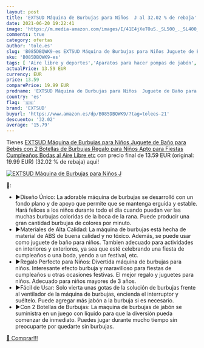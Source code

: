 ```yaml
---
layout: post
title: 'EXTSUD Máquina de Burbujas para Niños  J al 32.02 % de rebaja'
date: 2021-06-20 19:22:41
image: 'https://m.media-amazon.com/images/I/41E4jXeTOuS._SL500_._SL400_.jpg'
comments: true
category: ofertas
author: 'tole.es'
slug: 'B085DBQWK9-es EXTSUD Máquina de Burbujas para Niños Juguete de Baño para...'
sku: 'B085DBQWK9-es'
tags: [ 'Aire libre y deportes','Aparatos para hacer pompas de jabón','Juguetes','Juguetes y juegos','Productos para soplar pompas de jabón','bebés','extsud', ]
actualPrice: 13.59 EUR
currency: EUR
price: 13.59
comparePrice: 19.99 EUR
prodname: 'EXTSUD Máquina de Burbujas para Niños  Juguete de Baño para Bebés  con 2 Botellas de Burbujas  Regalo para Niños  Apto para Fiestas  Cumpleaños  Bodas al Aire Libre etc'
country: 'es'
flag: '🇪🇸'
brand: 'EXTSUD'
buyurl: 'https://www.amazon.es/dp/B085DBQWK9/?tag=tolees-21'
descuento: '32.02'
average: '15.79'
---
```


Tienes [EXTSUD Máquina de Burbujas para Niños  Juguete de Baño para Bebés  con 2 Botellas de Burbujas  Regalo para Niños  Apto para Fiestas  Cumpleaños  Bodas al Aire Libre etc](https://www.amazon.es/dp/B085DBQWK9/?tag=tolees-21) con precio final de  13.59 EUR (original: 19.99 EUR) (32.02 %  de rebaja) aqui!

[![EXTSUD Máquina de Burbujas para Niños  J](https://m.media-amazon.com/images/I/41E4jXeTOuS._SL500_._SL400_.jpg)](https://www.amazon.es/dp/B085DBQWK9/?tag=tolees-21)

🔎:

- ▶Diseño Único: La adorable máquina de burbujas se desarrolló con un fondo plano y de apoyo que permite que se mantenga erguida y estable. Hará felices a los niños durante todo el día cuando puedan ver las muchas burbujas coloridas de la boca de la rana. Puede producir una gran cantidad burbujas de colores por minuto.
- ▶Materiales de Alta Calidad: La máquina de burbujas está hecha de material de ABS de buena calidad y no tóxico. Además, se puede usar como juguete de baño para niños. Tambien adecuado para actividades en interiores y exteriores, ya sea que esté celebrando una fiesta de cumpleaños o una boda, yendo a un festival, etc.
- ▶Regalo Perfecto para Niños: Divertida máquina de burbujas para niños. Interesante efecto burbuja y maravilloso para fiestas de cumpleaños u otras ocasiones festivas. El mejor regalo y juguetes para niños. Adecuado para niños mayores de 3 años.
- ▶Fácil de Usar: Solo vierta unas gotas de la solución de burbujas frente al ventilador de la máquina de burbujas, encienda el interruptor y suéltelo. Puede agregar más jabón a la burbuja si es necesario.
- ▶Con 2 Botellas de Burbujas: La maquina de burbujas de jabón se suministra en un juego con líquido para que la diversión pueda comenzar de inmediato. Puedes jugar durante mucho tiempo sin preocuparte por quedarte sin burbujas.

[🛒 Comprar!!!](https://www.amazon.es/dp/B085DBQWK9/?tag=tolees-21)
